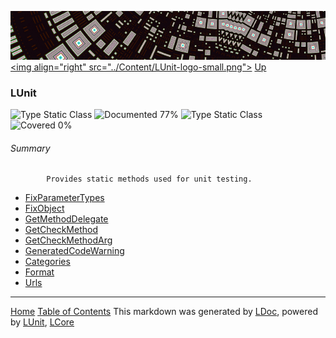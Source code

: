 ![](../Content/LUnit-banner-small.png "")
[&lt;img align=&quot;right&quot; src=&quot;../Content/LUnit-logo-small.png&quot;&gt;](../../README.md)
[Up](../LUnit.md)
### LUnit
![Type Static Class](http://b.repl.ca/v1/Type-Static%20Class-lightgrey.png "") ![Documented 77%](http://b.repl.ca/v1/Documented-77%25-green.png "")
![Type Static Class](http://b.repl.ca/v1/Type-Static%20Class-lightgrey.png "") ![Covered 0%](http://b.repl.ca/v1/Covered-0%25-red.png "")
###### Summary

            Provides static methods used for unit testing.
            
 - [FixParameterTypes](LUnit_FixParameterTypes.md)
 - [FixObject](LUnit_FixObject.md)
 - [GetMethodDelegate](LUnit_GetMethodDelegate.md)
 - [GetCheckMethod](LUnit_GetCheckMethod.md)
 - [GetCheckMethodArg](LUnit_GetCheckMethodArg.md)
 - [GeneratedCodeWarning](LUnit_GeneratedCodeWarning.md)
 - [Categories](LUnit_Categories.md)
 - [Format](LUnit_Format.md)
 - [Urls](LUnit_Urls.md)


---
[Home](../../README.md) [Table of Contents](../../TableOfContents.md)
This markdown was generated by [LDoc](https://github.com/CodeSingularity/LDoc), powered by [LUnit](https://github.com/CodeSingularity/LUnit), [LCore](https://github.com/CodeSingularity/LCore)
